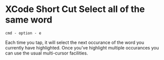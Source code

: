# XCode Short Cut Select all of the same word
`cmd - option - e`

Each time you tap, it will select the next occurance of the word you currently have highlighted. Once you've highlight multiple occurances you can use the usual multi-cursor facilities.